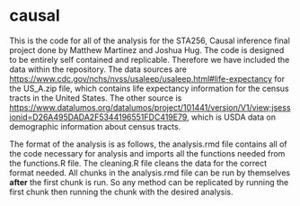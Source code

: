# causal

This is the code for all of the analysis for the STA256, Causal inference final project done by Matthew Martinez and Joshua Hug. The code is designed to be entirely self contained and replicable. Therefore we have included the data within the repository. The data sources are https://www.cdc.gov/nchs/nvss/usaleep/usaleep.html#life-expectancy for the US_A.zip file, which contains life expectancy information for the census tracts in the United States. The other source is https://www.datalumos.org/datalumos/project/101441/version/V1/view;jsessionid=D26A495DADA2F5344196551FDC419E79, which is USDA data on demographic information about census tracts. 

The format of the analysis is as follows, the analysis.rmd file contains all of the code necessary for analysis and imports all the functions needed from the functions.R file. The cleaning.R file cleans the data for the correct format needed. All chunks in the analysis.rmd file can be run by themselves **after** the first chunk is run. So any method can be replicated by running the first chunk then running the chunk with the desired analysis.
